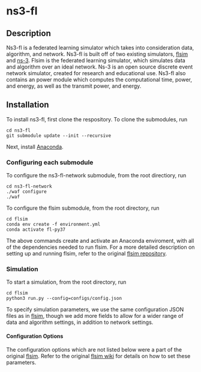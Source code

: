 # ns3-fl

## Description 
Ns3-fl is a federated learning simulator which takes into consideration data, algorithm, and network. Ns3-fl is built off of two existing simulators, [flsim](https://github.com/iQua/flsim) and [ns-3](https://www.nsnam.org). Flsim is the federated learning simulator, which simulates data and algorithm over an ideal network. Ns-3 is an open source discrete event network simulator, created for research and educational use. 
Ns3-fl also contains an power module which computes the computational time, power, and energy, as well as the transmit power, and energy. 

## Installation 
To install ns3-fl, first clone the respository. To clone the submodules, run 

    cd ns3-fl
    git submodule update --init --recursive
    
Next, install [Anaconda](https://www.anaconda.com/products/individual). 

### Configuring each submodule
To configure the ns3-fl-network submodule, from the root directiory, run
    
    cd ns3-fl-network
    ./waf configure
    ./waf
    
To configure the flsim submodule, from the root directory, run
    
    cd flsim
    conda env create -f environment.yml
    conda activate fl-py37
    
 The above commands create and activate an Anaconda enviroment, with all of the dependencies needed to run flsim. For a more detailed description on setting up and running flsim, refer to the original [flsim repository](https://github.com/iQua/flsim).
 
### Simulation 
To start a simulation, from the root directory, run 

    cd flsim
    python3 run.py --config=configs/config.json 
    
To specify simulation parameters, we use the same configuration JSON files as in [flsim](https://github.com/iQua/flsim), though we add more fields to allow for a wider range of data and algorithm settings, in addition to network settings. 

#### Configuration Options 
The configuration options which are not listed below were a part of the original [flsim](https://github.com/iQua/flsim). Refer to the original [flsim wiki](https://github.com/iQua/flsim/wiki/Configuration) for details on how to set these parameters. 





